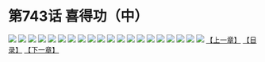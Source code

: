 # 第743话 喜得功（中）
![](https://mhpic.xiaomingtaiji.net/comic/D/斗破苍穹/第743话F1_262373/1.jpg-zymk.middle.webp)
![](https://mhpic.xiaomingtaiji.net/comic/D/斗破苍穹/第743话F1_262373/2.jpg-zymk.middle.webp)
![](https://mhpic.xiaomingtaiji.net/comic/D/斗破苍穹/第743话F1_262373/3.jpg-zymk.middle.webp)
![](https://mhpic.xiaomingtaiji.net/comic/D/斗破苍穹/第743话F1_262373/4.jpg-zymk.middle.webp)
![](https://mhpic.xiaomingtaiji.net/comic/D/斗破苍穹/第743话F1_262373/5.jpg-zymk.middle.webp)
![](https://mhpic.xiaomingtaiji.net/comic/D/斗破苍穹/第743话F1_262373/6.jpg-zymk.middle.webp)
![](https://mhpic.xiaomingtaiji.net/comic/D/斗破苍穹/第743话F1_262373/7.jpg-zymk.middle.webp)
![](https://mhpic.xiaomingtaiji.net/comic/D/斗破苍穹/第743话F1_262373/8.jpg-zymk.middle.webp)
![](https://mhpic.xiaomingtaiji.net/comic/D/斗破苍穹/第743话F1_262373/9.jpg-zymk.middle.webp)
![](https://mhpic.xiaomingtaiji.net/comic/D/斗破苍穹/第743话F1_262373/10.jpg-zymk.middle.webp)
![](https://mhpic.xiaomingtaiji.net/comic/D/斗破苍穹/第743话F1_262373/11.jpg-zymk.middle.webp)
![](https://mhpic.xiaomingtaiji.net/comic/D/斗破苍穹/第743话F1_262373/12.jpg-zymk.middle.webp)
![](https://mhpic.xiaomingtaiji.net/comic/D/斗破苍穹/第743话F1_262373/13.jpg-zymk.middle.webp)
![](https://mhpic.xiaomingtaiji.net/comic/D/斗破苍穹/第743话F1_262373/14.jpg-zymk.middle.webp)
![](https://mhpic.xiaomingtaiji.net/comic/D/斗破苍穹/第743话F1_262373/15.jpg-zymk.middle.webp)
![](https://mhpic.xiaomingtaiji.net/comic/D/斗破苍穹/第743话F1_262373/16.jpg-zymk.middle.webp)
![](https://mhpic.xiaomingtaiji.net/comic/D/斗破苍穹/第743话F1_262373/17.jpg-zymk.middle.webp)
![](https://mhpic.xiaomingtaiji.net/comic/D/斗破苍穹/第743话F1_262373/18.jpg-zymk.middle.webp)
![](https://mhpic.xiaomingtaiji.net/comic/D/斗破苍穹/第743话F1_262373/19.jpg-zymk.middle.webp)
![](https://mhpic.xiaomingtaiji.net/comic/D/斗破苍穹/第743话F1_262373/20.jpg-zymk.middle.webp)
[【上一章】](./746.md)
[【目录】](./READMD.md)
[【下一章】](./748.md)
